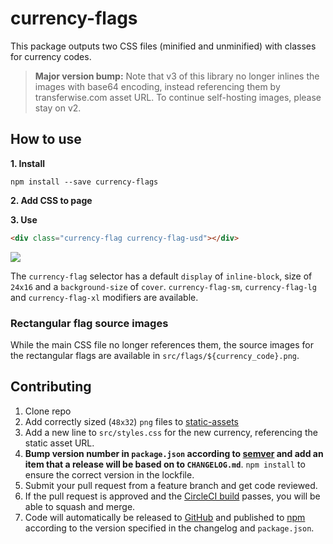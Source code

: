# currency-flags

This package outputs two CSS files (minified and unminified) with classes for currency codes.

> **Major version bump:** Note that v3 of this library no longer inlines the images with base64 encoding, instead referencing them by transferwise.com asset URL. To continue self-hosting images, please stay on v2.

## How to use

**1. Install**

`npm install --save currency-flags`

**2. Add CSS to page**

**3. Use**

```html
<div class="currency-flag currency-flag-usd"></div>
```

<img src="https://transferwise.com/public-resources/assets/flags/rectangle/usd.png">

The `currency-flag` selector has a default `display` of `inline-block`, size of `24x16` and a `background-size` of `cover`.
`currency-flag-sm`, `currency-flag-lg` and `currency-flag-xl` modifiers are available.


### Rectangular flag source images

While the main CSS file no longer references them, the source images for the rectangular flags are available in `src/flags/${currency_code}.png`.

## Contributing

1.  Clone repo
1.  Add correctly sized (`48x32`) `png` files to [static-assets](https://github.com/transferwise/static-assets)
1.  Add a new line to `src/styles.css` for the new currency, referencing the static asset URL.
1.  **Bump version number in `package.json` according to [semver](http://semver.org/) and add an item that a release will be based on to `CHANGELOG.md`**. `npm install` to ensure the correct version in the lockfile.
1.  Submit your pull request from a feature branch and get code reviewed.
1.  If the pull request is approved and the [CircleCI build](https://circleci.com/gh/transferwise/currency-flags) passes, you will be able to squash and merge.
1.  Code will automatically be released to [GitHub](https://github.com/transferwise/currency-flags/releases) and published to [npm](https://www.npmjs.com/package/currency-flags) according to the version specified in the changelog and `package.json`.

